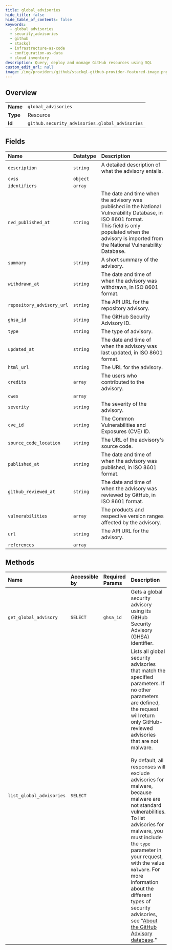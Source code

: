 ```yaml
---
title: global_advisories
hide_title: false
hide_table_of_contents: false
keywords:
  - global_advisories
  - security_advisories
  - github    
  - stackql
  - infrastructure-as-code
  - configuration-as-data
  - cloud inventory
description: Query, deploy and manage GitHub resources using SQL
custom_edit_url: null
image: /img/providers/github/stackql-github-provider-featured-image.png
---
```

  
    

## Overview
<table><tbody>
<tr><td><b>Name</b></td><td><code>global_advisories</code></td></tr>
<tr><td><b>Type</b></td><td>Resource</td></tr>
<tr><td><b>Id</b></td><td><code>github.security_advisories.global_advisories</code></td></tr>
</tbody></table>

## Fields
| Name | Datatype | Description |
|:-----|:---------|:------------|
| `description` | `string` | A detailed description of what the advisory entails. |
| `cvss` | `object` |  |
| `identifiers` | `array` |  |
| `nvd_published_at` | `string` | The date and time when the advisory was published in the National Vulnerability Database, in ISO 8601 format.<br />This field is only populated when the advisory is imported from the National Vulnerability Database. |
| `summary` | `string` | A short summary of the advisory. |
| `withdrawn_at` | `string` | The date and time of when the advisory was withdrawn, in ISO 8601 format. |
| `repository_advisory_url` | `string` | The API URL for the repository advisory. |
| `ghsa_id` | `string` | The GitHub Security Advisory ID. |
| `type` | `string` | The type of advisory. |
| `updated_at` | `string` | The date and time of when the advisory was last updated, in ISO 8601 format. |
| `html_url` | `string` | The URL for the advisory. |
| `credits` | `array` | The users who contributed to the advisory. |
| `cwes` | `array` |  |
| `severity` | `string` | The severity of the advisory. |
| `cve_id` | `string` | The Common Vulnerabilities and Exposures (CVE) ID. |
| `source_code_location` | `string` | The URL of the advisory's source code. |
| `published_at` | `string` | The date and time of when the advisory was published, in ISO 8601 format. |
| `github_reviewed_at` | `string` | The date and time of when the advisory was reviewed by GitHub, in ISO 8601 format. |
| `vulnerabilities` | `array` | The products and respective version ranges affected by the advisory. |
| `url` | `string` | The API URL for the advisory. |
| `references` | `array` |  |
## Methods
| Name | Accessible by | Required Params | Description |
|:-----|:--------------|:----------------|:------------|
| `get_global_advisory` | `SELECT` | `ghsa_id` | Gets a global security advisory using its GitHub Security Advisory (GHSA) identifier. |
| `list_global_advisories` | `SELECT` |  | Lists all global security advisories that match the specified parameters. If no other parameters are defined, the request will return only GitHub-reviewed advisories that are not malware.<br /><br />By default, all responses will exclude advisories for malware, because malware are not standard vulnerabilities. To list advisories for malware, you must include the `type` parameter in your request, with the value `malware`. For more information about the different types of security advisories, see "[About the GitHub Advisory database](https://docs.github.com/code-security/security-advisories/global-security-advisories/about-the-github-advisory-database#about-types-of-security-advisories)." |
